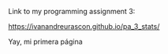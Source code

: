 Link to my programming assignment 3: 

https://ivanandreurascon.github.io/pa_3_stats/

Yay, mi primera página
